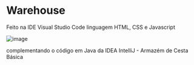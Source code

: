 # Warehouse

Feito na IDE Visual Studio Code linguagem HTML, CSS e Javascript

![image](https://github.com/user-attachments/assets/2b30238b-53a5-4887-9497-c5f2bf1bdd69)

complementando o código em Java da IDEA IntelliJ - Armazém de Cesta Básica 
